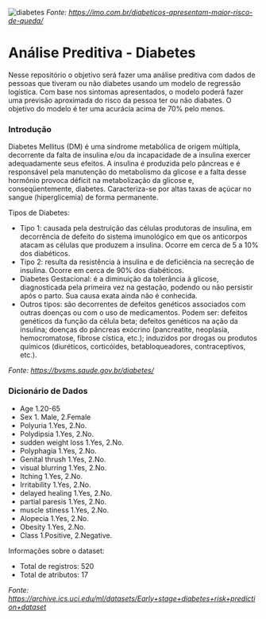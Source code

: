 ![diabetes](https://user-images.githubusercontent.com/91103250/195938546-30462227-1cc9-4025-8005-eb6636e61ec0.jpg)
*Fonte: https://imo.com.br/diabeticos-apresentam-maior-risco-de-queda/*
# Análise Preditiva - Diabetes

Nesse repositório o objetivo será fazer uma análise preditiva com dados de pessoas que tiveram ou não diabetes usando um modelo de regressão logística. Com base nos sintomas apresentados, o modelo poderá fazer uma previsão aproximada do risco da pessoa ter ou não diabates. O objetivo do modelo é ter uma acurácia acima de 70% pelo menos.

### Introdução

Diabetes Mellitus (DM) é uma síndrome metabólica de origem múltipla, decorrente da falta de insulina e/ou da incapacidade de a insulina exercer adequadamente seus efeitos. A insulina é produzida pelo pâncreas e é responsável pela manutenção do metabolismo da glicose e a falta desse hormônio provoca déficit na metabolização da glicose e, conseqüentemente, diabetes. Caracteriza-se por altas taxas de açúcar no sangue (hiperglicemia) de forma permanente.

Tipos de Diabetes:

- Tipo 1: causada pela destruição das células produtoras de insulina, em decorrência de defeito do sistema imunológico em que os anticorpos atacam as células que produzem a insulina. Ocorre em cerca de 5 a 10% dos diabéticos.
- Tipo 2: resulta da resistência à insulina e de deficiência na secreção de insulina. Ocorre em cerca de 90% dos diabéticos.
- Diabetes Gestacional: é a diminuição da tolerância à glicose, diagnosticada pela primeira vez na gestação, podendo ou não persistir após o parto. Sua causa exata ainda não é conhecida.
- Outros tipos: são decorrentes de defeitos genéticos associados com outras doenças ou com o uso de medicamentos. Podem ser: defeitos genéticos da função da célula beta; defeitos genéticos na ação da insulina; doenças do pâncreas exócrino (pancreatite, neoplasia, hemocromatose, fibrose cística, etc.); induzidos por drogas ou produtos químicos (diuréticos, corticóides, betabloqueadores, contraceptivos, etc.).

*Fonte: https://bvsms.saude.gov.br/diabetes/*

### Dicionário de Dados

- Age 1.20-65
- Sex 1. Male, 2.Female
- Polyuria 1.Yes, 2.No.
- Polydipsia 1.Yes, 2.No.
- sudden weight loss 1.Yes, 2.No.
- Polyphagia 1.Yes, 2.No.
- Genital thrush 1.Yes, 2.No.
- visual blurring 1.Yes, 2.No.
- Itching 1.Yes, 2.No.
- Irritability 1.Yes, 2.No.
- delayed healing 1.Yes, 2.No.
- partial paresis 1.Yes, 2.No.
- muscle stiness 1.Yes, 2.No.
- Alopecia 1.Yes, 2.No.
- Obesity 1.Yes, 2.No.
- Class 1.Positive, 2.Negative.

Informações sobre o dataset:
- Total de registros: 520
- Total de atributos: 17

*Fonte: https://archive.ics.uci.edu/ml/datasets/Early+stage+diabetes+risk+prediction+dataset*
